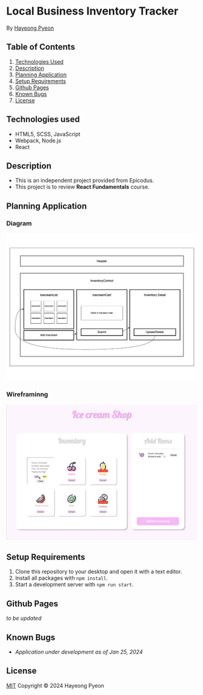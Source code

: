 # Local Business Inventory Tracker

By [Hayeong Pyeon](https://www.hayeong.website)

## Table of Contents
1. [Technologies Used](#technologies-used)
2. [Description](#description)
3. [Planning Application](#planning-application)
4. [Setup Requirements](#setup-requirements)
5. [Github Pages](#github-pages)
6. [Known Bugs](#known-bugs)
7. [License](#license)

## Technologies used
- HTML5, SCSS, JavaScript
- Webpack, Node.js
- React

## Description
- This is an independent project provided from Epicodus.
- This project is to review **React Fundamentals** course.

## Planning Application 
### Diagram 
![Inventory Tracker Diagram](./src/img/InventoryTracker.jpg)

### Wireframinng 
![Inventory Tracker Wireframe](./src/img/inventorytracker-wireframe.png)

## Setup Requirements
1. Clone this repository to your desktop and open it with a text editor.
2. Install all packages with `npm install`.
3. Start a development server with `npm run start`.

## Github Pages
*to be updated*

## Known Bugs
- *Application under development as of Jan 25, 2024*

## License
[MIT](/LICENSE.txt) Copyright © 2024 Hayeong Pyeon